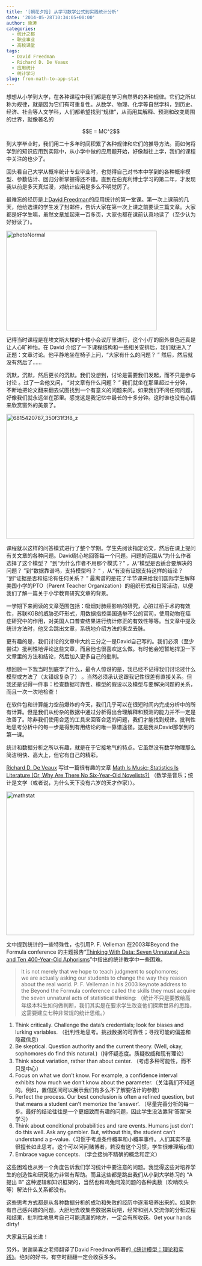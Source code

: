 ```yaml
---
title: '[朝花夕拾] 从学习数学公式到实践统计分析'
date: '2014-05-28T10:34:05+00:00'
author: 施涛
categories:
  - 统计之都
  - 职业事业
  - 高校课堂
tags:
  - David Freedman
  - Richard D. De Veaux
  - 应用统计
  - 统计学习
slug: from-math-to-app-stat
---
```


想想从小学到大学，在各种课程中我们都是在学习自然界的各种规律。它们之所以称为规律，就是因为它们有可重复性。从数学、物理、化学等自然学科，到历史、经济、社会等人文学科，人们都希望找到“规律”，从而用其解释、预测和改变周围的世界，就像著名的

<p style="text-align: center;">
  $$E = MC^2$$
</p>

到大学毕业时，我们用二十多年时间积累了各种规律和它们的推导方法。而如何将学到的知识应用到实际中，从小学中做的应用题开始，好像越往上学，我们的课程中关注的也少了。

回头看自己大学从概率统计专业毕业时，也觉得自己对书本中学到的各种概率模型、参数估计、回归分析掌握得还不错。直到在伯克利博士学习的第二年，才发现我以前是多天真烂漫，对统计应用是多么不明觉厉了。

最难忘的经历是上<a href="http://www.stat.berkeley.edu/~census/" target="_blank">David Freedman</a>的应用统计的第一堂课。第一次上课前的几天，他给选课的学生发了封邮件，告诉大家在第一次上课之前要读三篇文章。大家都是好学生嘛，虽然文章加起来一百多页，大家也都在课前认真地读了（至少认为好好读了）。

[<img class="aligncenter wp-image-9863 size-full" src="http://cos.name/wp-content/uploads/2014/05/photoNormal.jpeg" alt="photoNormal" width="400" height="265" srcset="http://cos.name/wp-content/uploads/2014/05/photoNormal.jpeg 400w, http://cos.name/wp-content/uploads/2014/05/photoNormal-300x198.jpeg 300w" sizes="(max-width: 400px) 100vw, 400px" />](http://cos.name/wp-content/uploads/2014/05/photoNormal.jpeg)

记得当时课程是在埃文斯大楼的十楼小会议厅里进行，这个小厅的窗外景色还真是让人心旷神怡。在 David 介绍了一下课程结构和一些相关安排后，我们就进入了正题：文章讨论。他平静地坐在椅子上问，“大家有什么的问题？ ” 然后，然后就没有然后了……

沉默，沉默，然后更长的沉默。我们没想到，讨论是需要我们发起，而不只是参与讨论 。过了一会他又问， “对文章有什么问题？ ” 我们就坐在那里超过十分钟，不断地把论文翻来翻去试图找到一个有意义的问题来问。如果我们不问任何问题，好像我们就永远坐在那里。感觉这是我记忆中最长的十多分钟。这时谁也没有心情来欣赏窗外的美景了。

[<img class="aligncenter wp-image-9865 size-large" src="http://cos.name/wp-content/uploads/2014/05/6815420787_350f31f3f8_z-500x332.jpg" alt="6815420787_350f31f3f8_z" width="500" height="332" srcset="http://cos.name/wp-content/uploads/2014/05/6815420787_350f31f3f8_z-500x332.jpg 500w, http://cos.name/wp-content/uploads/2014/05/6815420787_350f31f3f8_z-300x199.jpg 300w, http://cos.name/wp-content/uploads/2014/05/6815420787_350f31f3f8_z.jpg 640w" sizes="(max-width: 500px) 100vw, 500px" />](http://cos.name/wp-content/uploads/2014/05/6815420787_350f31f3f8_z.jpg)

<!--more-->课程就以这样的问答模式进行了整个学期。学生先阅读指定论文，然后在课上提问有关文章的各种问题。David耐心地回答每一个问题。问题的范围从“为什么作者选择了这个模型？ ”到“为什么作者不用那个模式？” ，从“模型是否适合要解决的问题？ ”到“数据靠谱吗，支持模型吗？ “ ，从“有没有证据支持这样的结论？ ”到“证据是否和结论有任何关系？ ” 最离谱的是花了半节课来给我们国际学生解释美国小学的PTO（Parent Teacher Organization）的组织形式和日常活动，以便我们了解一篇关于小学教育研究文章的背景。

一学期下来阅读的文章范围包括：吸烟对肺癌影响的研究，心脏过桥手术的有效性，苏联KGB的威胁恐吓形式，用数据指控美国选举不公的官司，使用动物在癌症研究中的作用，对美国人口普查结果进行统计修正的有效性等等。当文章中提及统计方法时，他又会跳出文章，系统地介绍方法的来龙去脉。

更有趣的是，我们讨论的文章中大约三分之一是David自己写的。我们必须（至少尝试）批判性地评论这些文章，而且他也很喜欢这么做。有时他会短暂地捍卫一下文章里的方法和结论，然后加入更多自己的批判。

想回顾一下我当时到底学了什么，最令人惊讶的是，我已经不记得我们讨论过什么模型或方法了（太错综复杂了） 。当然必须承认这跟我记性很差有直接关系。但我还是记得一件事：检查数据可靠性、模型的假设以及模型与要解决问题的关系，而且一次一次地检查！

在软件包和计算能力空前爆炸的今天，我们几乎可以在很短时间内完成分析中的所有计算。但是我们从纷杂的数据中通过分析得出合理解释和预测的能力并不一定是改善了。除非我们使用合适的工具来回答合适的问题，我们才能找到规律。批判性地思考分析中的每一步是得到有用结论的唯一靠谱途径。这是我从David那学到的第一课。

统计和数据分析之所以有趣，就是在于它接地气的特点。它虽然没有数学物理那么简洁明快、高大上，但它有自己的精彩。

<a href="http://sites.williams.edu/rdeveaux/" target="_blank">Richard D. De Veaux</a> 写过一篇很有趣的文章 <a href="http://civilstat.com/wp-content/uploads/2011/08/Mathmusic.pdf" target="_blank">Math Is Music; Statistics Is Literature (Or, Why Are There No Six-Year-Old Novelists?)</a> （数学是音乐；统计是文学（或者说，为什么天下没有六岁的天才作家））。

[<img class="aligncenter size-large wp-image-9867" src="http://cos.name/wp-content/uploads/2014/05/mathstat-500x382.jpg" alt="mathstat" width="500" height="382" srcset="http://cos.name/wp-content/uploads/2014/05/mathstat-500x382.jpg 500w, http://cos.name/wp-content/uploads/2014/05/mathstat-300x229.jpg 300w, http://cos.name/wp-content/uploads/2014/05/mathstat.jpg 981w" sizes="(max-width: 500px) 100vw, 500px" />](http://cos.name/wp-content/uploads/2014/05/mathstat.jpg)

文中提到统计的一些特殊性，也引用P. F. Velleman 在2003年Beyond the Formula conference 的主题报告“<a href="http://math.illinoisstate.edu/events/BerkLecturePDF309.pdf" target="_blank">Thinking With Data: Seven Unnatural Acts and Ten 400-Year-Old Aphorisms</a>”中指出的统计教学中一些困难。

> It is not merely that we hope to teach judgment to sophomores; we are actually asking our students to change the way they reason about the real world. P. F. Velleman in his 2003 keynote address to the Beyond the Formula conference called the skills they must acquire the seven unnatural acts of statistical thinking: （统计不只是要教给高年级本科生如何做判断，我们其实是在要求学生改变他们探索世界的思路，这需要建立七种非常规的统计思维。）

  1. Think critically. Challenge the data’s credentials; look for biases and lurking variables. （批判性地思考。挑战数据的可靠性；寻找可能的偏差和隐藏信息）
  2. Be skeptical. Question authority and the current theory. (Well, okay, sophomores do find this natural.)（持怀疑态度。质疑权威和现有理论）
  3. Think about variation, rather than about center. （考虑多种可能性，而不只是中心）
  4. Focus on what we don’t know. For example, a confidence interval exhibits how much we don’t know about the parameter.（关注我们不知道的。例如，置信区间可以展示我们有多么不了解要估计的参数）
  5. Perfect the process. Our best conclusion is often a refined question, but that means a student can’t memorize the ‘answer‘. （尽量完善分析的每一步。最好的结论往往是一个更细致而有趣的问题，因此学生没法靠背‘答案’来学习）
  6. Think about conditional probabilities and rare events. Humans just don’t do this well. Ask any gambler. But, without this, the student can’t understand a p-value.（习惯于考虑条件概率和小概率事件。人们其实不是很擅长如此思考。这个可以问问赌博者，若没有这个习惯，学生很难理解p值）
  7. Embrace vague concepts. （学会接纳不精确的概念和定义）

这些困难也从另一个角度告诉我们学习统计中要注意的问题。我觉得这些对培养学生的创造性和研究能力非常有帮助。而且这些都是跳出我们从小到大学练习的 “A 提出 B” 这种逻辑和知识框架的，当然也和鸡兔同笼问题的各种奥数（吹哨砍头等）解法什么关系都没有。

这些思考方式都是从各种数据分析的成功和失败的经历中逐渐培养出来的。如果你有自己感兴趣的问题，大胆地去收集些数据来玩吧，经常和别人交流你的分析过程和结果，批判性地思考自己可能遗漏的地方，一定会有所收获。Get your hands dirty!

大家且玩且长进！

另外，谢谢吴喜之老师翻译了David Freedman所著的<a href="http://www.amazon.cn/统计模型-理论和实践-弗里曼/dp/B003XKNKZG" target="_blank">《统计模型：理论和实践》</a>。绝对的好书，有空时翻翻一定会收获多多。
